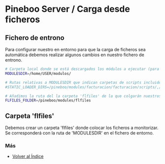 # Pineboo Server / Carga desde ficheros

## Fichero de entrono

Para configurar nuestro en entorno para que la carga de ficheros sea automática debemos realizar algunos cambios en nuestro fichero de entrono.

```sh
# Carpeta local donde se está descargados los módulos a ejecutar (para carga estática).
MODULESDIR=/home/USER/modulos/

# Rutas relativas a MODULESDIR que indican carpetas de scripts incluidos en la carga estática. DEBEMOS COMENTAR ESTA LÍNEA
#STATIC_LOADER_DIRS=/pineboo/modules/facturacion/facturacion/scripts/,/pineboo/modules/facturacion/principal/scripts/,/pineboo/modules/facturacion/almacen/scripts/,/pineboo/modules/sistema/libreria/scripts/

# Añadimos la ruta del la carpeta 'flfiles' de la que colgarán nuestros ficheros en el docker.
FLFILES_FOLDER=/pineboo/modules/flfiles
```

## Carpeta 'flfiles'

Debemos crear un carpeta 'flfiles' donde colocar los ficheros a monitorizar. Se corresponderá con la ruta de 'MODULESDIR' en el fichero de entorno.

### Más

* [Volver al Índice](./index.md)

